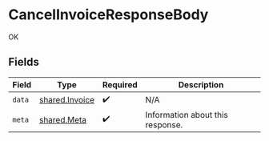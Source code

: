 # CancelInvoiceResponseBody

OK


## Fields

| Field                                                   | Type                                                    | Required                                                | Description                                             |
| ------------------------------------------------------- | ------------------------------------------------------- | ------------------------------------------------------- | ------------------------------------------------------- |
| `data`                                                  | [shared.Invoice](../../../sdk/models/shared/invoice.md) | :heavy_check_mark:                                      | N/A                                                     |
| `meta`                                                  | [shared.Meta](../../../sdk/models/shared/meta.md)       | :heavy_check_mark:                                      | Information about this response.                        |